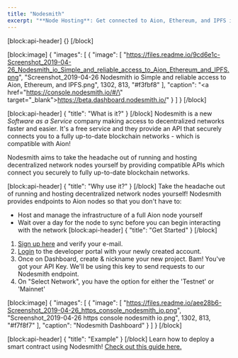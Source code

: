 ```yaml
---
title: "Nodesmith"
excerpt: "**Node Hosting**: Get connected to Aion, Ethereum, and IPFS in minutes with our easy to use APIs.  We host and manage scalable blockchain node infrastructure, so you can focus on building the features of your decentralized application."
---
```

[block:api-header]
{}
[/block]

[block:image]
{
  "images": [
    {
      "image": [
        "https://files.readme.io/9cd6e1c-Screenshot_2019-04-26_Nodesmith_io_Simple_and_reliable_access_to_Aion_Ethereum_and_IPFS.png",
        "Screenshot_2019-04-26 Nodesmith io Simple and reliable access to Aion, Ethereum, and IPFS.png",
        1302,
        813,
        "#f3fbf8"
      ],
      "caption": "<a href=\"https://console.nodesmith.io/#/\" target=\"_blank\">https://beta.dashboard.nodesmith.io/</a>"
    }
  ]
}
[/block]

[block:api-header]
{
  "title": "What is it?"
}
[/block]
Nodesmith is a new *Software as a Service* company making access to decentralized networks faster and easier. It's a free service and they provide an API that securely connects you to a fully up-to-date blockchain networks - which is compatible with Aion!


Nodesmith aims to take the headache out of running and hosting decentralized network nodes yourself by providing compatible APIs which connect you securely to fully up-to-date blockchain networks.

[block:api-header]
{
  "title": "Why use it?"
}
[/block]
Take the headache out of running and hosting decentralized network nodes yourself!
Nodesmith provides endpoints to Aion nodes so that you don't have to:
*  Host and manage the infrastructure of a full Aion node yourself
* Wait over a day for the node to sync before you can begin interacting with the network
[block:api-header]
{
  "title": "Get Started"
}
[/block]
1. <a href="https://dashboard.nodesmith.io/#/signUp" target="_blank">Sign up here</a> and verify your e-mail.
2. <a href="https://dashboard.nodesmith.io" target="_blank">Login</a> to the developer portal with your newly created account.
3. Once on Dashboard, create & nickname your new project. Bam! You've got your API Key. We'll be using this key to send requests to our Nodesmith endpoint. 
4. On "Select Network", you have the option for either the 'Testnet' or 'Mainnet'

[block:image]
{
  "images": [
    {
      "image": [
        "https://files.readme.io/aee28b6-Screenshot_2019-04-26_https_console_nodesmith_io.png",
        "Screenshot_2019-04-26 https console nodesmith io.png",
        1302,
        813,
        "#f7f8f7"
      ],
      "caption": "Nodesmith Dashboard"
    }
  ]
}
[/block]

[block:api-header]
{
  "title": "Example"
}
[/block]
Learn how to deploy a smart contract using Nodesmith! [Check out this guide here.](https://learn.aion.network/docs/deploy-a-smart-contract-using-web3)